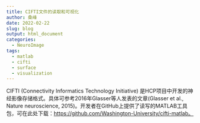 ```yaml
---
title: CIFTI文件的读取和可视化
author: 桑峰
date: 2022-02-22
slug: blog
output: html_document
categories:
  - NeuroImage
tags:
  - matlab
  - cifti
  - surface
  - visualization
---
```


CIFTI (Connectivity Informatics Technology Initiative) 是HCP项目中开发的神经影像存储格式。具体可参考2016年Glasser等人发表的文章(Glasser et al., Nature neuroscience, 2015)。开发者在GitHub上提供了读写的MATLAB工具包，可在此处下载：https://github.com/Washington-University/cifti-matlab。




